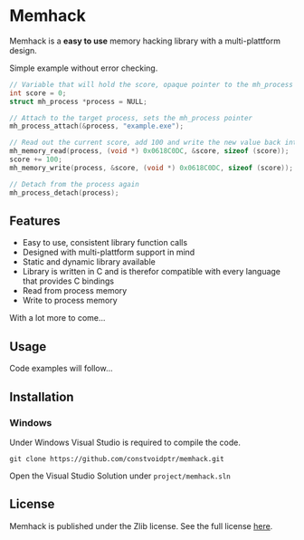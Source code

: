 # Memhack

Memhack is a **easy to use** memory hacking library with a multi-plattform design.

Simple example without error checking.
```C
// Variable that will hold the score, opaque pointer to the mh_process struct
int score = 0;
struct mh_process *process = NULL;

// Attach to the target process, sets the mh_process pointer
mh_process_attach(&process, "example.exe");

// Read out the current score, add 100 and write the new value back into process memory
mh_memory_read(process, (void *) 0x0618C0DC, &score, sizeof (score));
score += 100;
mh_memory_write(process, &score, (void *) 0x0618C0DC, sizeof (score));

// Detach from the process again
mh_process_detach(process);
```

## Features

* Easy to use, consistent library function calls
* Designed with multi-plattform support in mind
* Static and dynamic library available
* Library is written in C and is therefor compatible with every language that
  provides C bindings
* Read from process memory
* Write to process memory

With a lot more to come...

## Usage

Code examples will follow...

## Installation

### Windows

Under Windows Visual Studio is required to compile the code.

`git clone https://github.com/constvoidptr/memhack.git`

Open the Visual Studio Solution under `project/memhack.sln`

## License

Memhack is published under the Zlib license. See the full license
[here](https://github.com/constvoidptr/memhack/blob/master/LICENSE).
